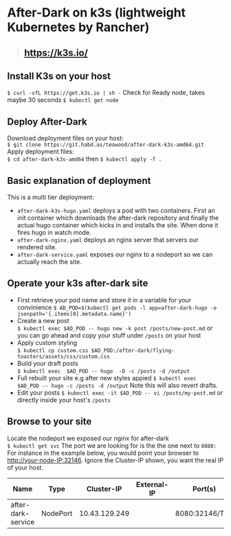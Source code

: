 
# After-Dark on k3s (lightweight Kubernetes by Rancher) 

>## **<https://k3s.io/>**

## Install K3s on your host  

``$ curl -sfL https://get.k3s.io | sh -``
Check for Ready node, takes maybe 30 seconds
``$ kubectl get node``  

## Deploy After-Dark  

Download deployment files on your host:  
``$ git clone https://git.habd.as/teowood/after-dark-k3s-amd64.git``  
Apply deployment files:  
``$ cd after-dark-k3s-amd64`` then ``$ kubectl apply -f .``  

## Basic explanation of deployment

This is a multi tier deployment:  

* ``after-dark-k3s-hugo.yaml`` deploys a pod with two containers. First an  init container which downloads the after-dark repository and finally the actual hugo container which kicks in and installs the site. When done it fires hugo in watch mode.  
* ``after-dark-nginx.yaml`` deploys an nginx server that servers our rendered site.
* ``after-dark-service.yaml`` exposes our nginx to a nodeport so we can actually reach the site.

## Operate your k3s after-dark site  

* First retrieve your pod name and store it in a variable for your convinience ``$ AD_POD=$(kubectl get pods -l app=after-dark-hugo -o jsonpath='{.items[0].metadata.name}')``  
* Create a new post  
``$ kubectl exec $AD_POD -- hugo new -k post /posts/new-post.md``  or you can go ahead and copy your stuff under ``/posts`` on your host  
* Apply custom styling  
``$ kubectl cp custom.css $AD_POD:/after-dark/flying-toasters/assets/css/custom.css``  
* Build your draft posts  
``$ kubectl exec  $AD_POD -- hugo  -D -c /posts -d /output``
* Full rebuilt your site e.g after new styles appied ``$ kubectl exec  $AD_POD -- hugo -c /posts -d /output`` Note this will also revert drafts.  
* Edit your posts ``$ kubectl exec -it $AD_POD -- vi /posts/my-post.md`` or directly inside your host's ``/posts``

## Browse to your site  

Locate the nodeport we exposed our nginx for after-dark  
``$ kubectl get svc``
The port we are looking for is the the one next to ``8080:``
For instance in the example below, you would point your browser to <http://your-node-IP:32146>. Ignore the Cluster-IP shown, you want the real IP of your host.

| Name | Type | Cluster-IP | External-IP | Port(s) | Age |
|--------------------|----------|---------------|-------------|----------------|-----|
| after-dark-service | NodePort | 10.43.129.249 | <none> | 8080:32146/TCP | 1h |  
